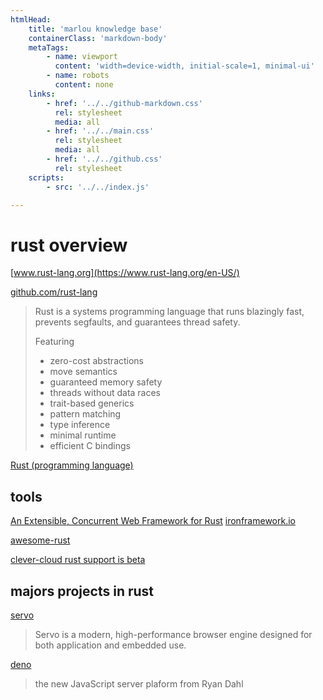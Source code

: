 ```yaml
---
htmlHead:
    title: 'marlou knowledge base' 
    containerClass: 'markdown-body'
    metaTags:
        - name: viewport
          content: 'width=device-width, initial-scale=1, minimal-ui'
        - name: robots
          content: none
    links:
        - href: '../../github-markdown.css'
          rel: stylesheet
          media: all
        - href: '../../main.css'
          rel: stylesheet
          media: all
        - href: '../../github.css'
          rel: stylesheet
    scripts:
        - src: '../../index.js'

---
```


# rust overview

[www.rust-lang.org](https://www.rust-lang.org/en-US/)

[github.com/rust-lang](https://github.com/rust-lang/rust)

> Rust is a systems programming language that runs blazingly fast, prevents segfaults, and guarantees thread safety. 
> 
> Featuring
> 
> - zero-cost abstractions
> - move semantics
> - guaranteed memory safety
> - threads without data races
> - trait-based generics
> - pattern matching
> - type inference
> - minimal runtime
> - efficient C bindings

[Rust (programming language)](https://en.wikipedia.org/wiki/Rust_(programming_language))

## tools

[An Extensible, Concurrent Web Framework for Rust](https://github.com/iron/iron/) [ironframework.io](http://ironframework.io)

[awesome-rust](https://github.com/rust-unofficial/awesome-rust)

[clever-cloud rust support is beta](https://www.clever-cloud.com/doc/rust/rust/)

## majors projects in rust

[servo](https://servo.org/)

> Servo is a modern, high-performance browser engine designed for both application and embedded use. 

[deno](https://github.com/ry/deno)

> the new JavaScript server plaform from Ryan Dahl
